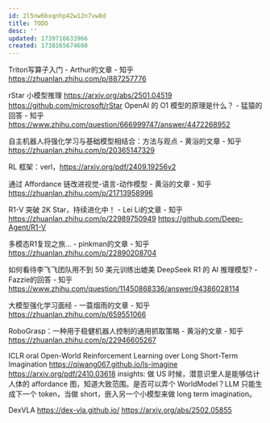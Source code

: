 ```yaml
---
id: 2l5nw6bxqnhp42w12n7vw8d
title: TODO
desc: ''
updated: 1739716633966
created: 1738165674608
---
```


Triton写算子入门 - Arthur的文章 - 知乎
https://zhuanlan.zhihu.com/p/887257776

rStar 小模型推理
https://arxiv.org/abs/2501.04519
https://github.com/microsoft/rStar
OpenAI 的 O1 模型的原理是什么？ - 猛猿的回答 - 知乎
https://www.zhihu.com/question/666999747/answer/4472268952

自主机器人将强化学习与基础模型相结合：方法与观点 - 黄浴的文章 - 知乎
https://zhuanlan.zhihu.com/p/20365147329

RL 框架：verl，https://arxiv.org/pdf/2409.19256v2

通过 Affordance 链改进视觉-语言-动作模型 - 黄浴的文章 - 知乎
https://zhuanlan.zhihu.com/p/21713958996

R1-V 突破 2K Star，持续进化中！ - Lei Li的文章 - 知乎
https://zhuanlan.zhihu.com/p/22989750949
https://github.com/Deep-Agent/R1-V

多模态R1复现之旅… - pinkman的文章 - 知乎
https://zhuanlan.zhihu.com/p/22890208704

如何看待李飞飞团队用不到 50 美元训练出媲美 DeepSeek R1 的 AI 推理模型? - Fazzie的回答 - 知乎
https://www.zhihu.com/question/11450868336/answer/94386028114

大模型强化学习面经 - 一蓑烟雨的文章 - 知乎
https://zhuanlan.zhihu.com/p/659551066

RoboGrasp：一种用于稳健机器人控制的通用抓取策略 - 黄浴的文章 - 知乎
https://zhuanlan.zhihu.com/p/22946605267

ICLR oral
Open-World Reinforcement Learning over
Long Short-Term Imagination
https://qiwang067.github.io/ls-imagine
https://arxiv.org/pdf/2410.03618
insights: 做 US 时候，潜意识里人是能够估计人体的 affordance 图，知道大致范围。是否可以弄个 WorldModel？LLM
 只能生成下一个 token，当做 short，嵌入另一个小模型来做 long term imagination。

DexVLA
https://dex-vla.github.io/
https://arxiv.org/abs/2502.05855
